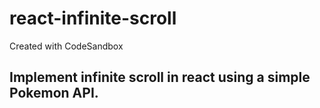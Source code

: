 # react-infinite-scroll
Created with CodeSandbox

## Implement infinite scroll in react using a simple Pokemon API.
